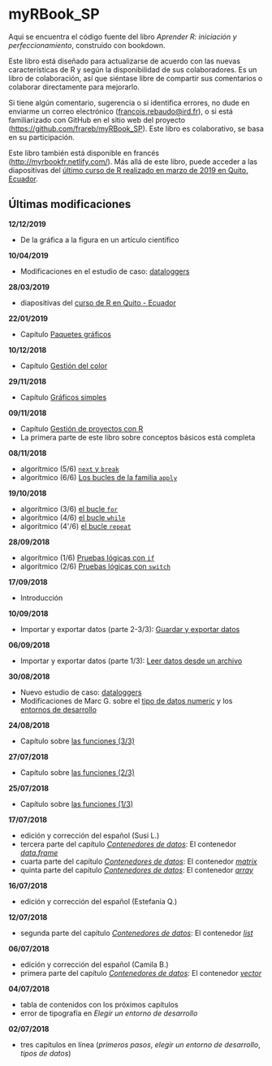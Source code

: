 # myRBook_SP
Aqui se encuentra el código fuente del libro  *Aprender R: iniciación y perfeccionamiento*, construido con bookdown.

Este libro está diseñado para actualizarse de acuerdo con las nuevas características de R y según la disponibilidad de sus colaboradores. Es un libro de colaboración, así que siéntase libre de compartir sus comentarios o colaborar directamente para mejorarlo.

Si tiene algún comentario, sugerencia o si identifica errores, no dude en enviarme un correo electrónico (francois.rebaudo@ird.fr), o si está familiarizado con GitHub en el sitio web del proyecto (https://github.com/frareb/myRBook_SP). Este libro es colaborativo, se basa en su participación.

Este libro también está disponible en francés (http://myrbookfr.netlify.com/). Más allá de este libro, puede acceder a las diapositivas del [último curso de R realizado en marzo de 2019 en Quito, Ecuador](http://myrbooksp.netlify.com/myHtmls/Ecuador_Quito_2019/R00_links.html).

## Últimas modificaciones


**12/12/2019**

* De la gráfica a la figura en un artículo científico

**10/04/2019**

* Modificaciones en el estudio de caso: [dataloggers](#studyCase1)

**28/03/2019**

* diapositivas del [curso de R en Quito - Ecuador](http://myrbooksp.netlify.com/myHtmls/Ecuador_Quito_2019/R00_links.html)

**22/01/2019**

* Capítulo [Paquetes gráficos](#graph3) 

**10/12/2018**

* Capítulo [Gestión del color](#graph2) 

**29/11/2018**

* Capítulo [Gráficos simples](#graph1) 

**09/11/2018**

* Capítulo [Gestión de proyectos con R](#project)
* La primera parte de este libro sobre conceptos básicos está completa

**08/11/2018**

* algorítmico (5/6) [`next` y `break`](#l17spe)
* algorítmico (6/6) [Los bucles de la familia `apply`](#l17applyfamily)

**19/10/2018**

* algorítmico (3/6) [el bucle `for`](#l17for)
* algorítmico (4/6) [el bucle `while`](#l17while)
* algorítmico (4'/6) [el bucle `repeat`](#l17repeat)

**28/09/2018**

* algorítmico (1/6) [Pruebas lógicas con `if`](#l17if)
* algorítmico (2/6) [Pruebas lógicas con `switch`](#l17switch)

**17/09/2018**

* Introducción

**10/09/2018**

* Importar y exportar datos (parte 2-3/3): [Guardar y exportar datos](#l016save)

**06/09/2018**

* Importar y exportar datos (parte 1/3): [Leer datos desde un archivo](#l016read)

**30/08/2018**

* Nuevo estudio de caso: [dataloggers](#studyCase1)
* Modificaciones de Marc G. sobre el [tipo de datos numeric](#dataType1) y los [entornos de desarrollo](#IDE)

**24/08/2018**

* Capítulo sobre [las funciones (3/3)](#fonctions)

**27/07/2018**

* Capítulo sobre [las funciones (2/3)](#fonctions)

**25/07/2018**

* Capítulo sobre [las funciones (1/3)](#fonctions)

**17/07/2018**

* edición y corrección del español (Susi L.) 
* tercera parte del capítulo [*Contenedores de datos*](#dataType2): El contenedor [*data.frame*](#l014dataframe)
* cuarta parte del capítulo [*Contenedores de datos*](#dataType2): El contenedor [*matrix*](#l014matrix)
* quinta parte del capítulo [*Contenedores de datos*](#dataType2): El contenedor [*array*](#l014array)

**16/07/2018**

* edición y corrección del español (Estefanía Q.) 

**12/07/2018**

* segunda parte del capítulo [*Contenedores de datos*](#dataType2): El contenedor [*list*](#l014list)

**06/07/2018**

* edición y corrección del español (Camila B.) 
* primera parte del capítulo [*Contenedores de datos*](#dataType2): El contenedor [*vector*](#l014vector)

**04/07/2018**

* tabla de contenidos con los próximos capítulos
* error de tipografía en *Elegir un entorno de desarrollo*

**02/07/2018**

* tres capítulos en línea (*primeros pasos*, *elegir un entorno de desarrollo*, *tipos de datos*)
